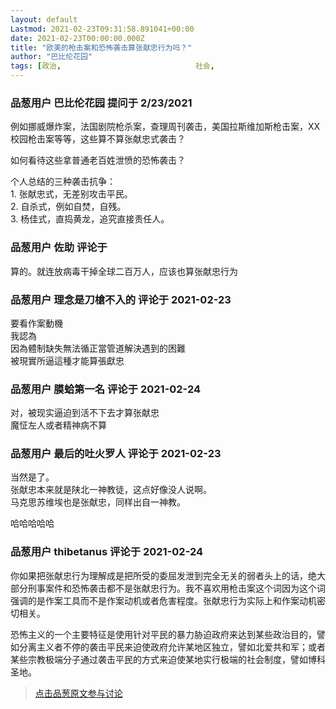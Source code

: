 ```yaml
---
layout: default
Lastmod: 2021-02-23T09:31:58.891041+00:00
date: 2021-02-23T00:00:00.000Z
title: "欧美的枪击案和恐怖袭击算张献忠行为吗？"
author: "巴比伦花园"
tags: [政治,								社会,								美国,								中国,								中国人,								粉红]
---
```



### 品葱用户 **巴比伦花园** 提问于 2/23/2021
    
例如挪威爆炸案，法国剧院枪杀案，查理周刊袭击，美国拉斯维加斯枪击案，XX校园枪击案等等，这些算不算张献忠式袭击？  
  
如何看待这些拿普通老百姓泄愤的恐怖袭击？  
  
个人总结的三种袭击抗争：  
1\. 张献忠式，无差别攻击平民。  
2\. 自杀式，例如自焚，自残。  
3\. 杨佳式，直捣黄龙，追究直接责任人。
    
                

### 品葱用户 **佐助** 评论于 
        
算的。就连放病毒干掉全球二百万人，应该也算张献忠行为
        
                

### 品葱用户 **理念是刀槍不入的** 评论于 2021-02-23
        
要看作案動機  
我認為  
因為體制缺失無法循正當管道解決遇到的困難  
被現實所逼這種才能算張獻忠
        
                

### 品葱用户 **膜蛤第一名** 评论于 2021-02-24
        
对，被现实逼迫到活不下去才算张献忠  
魔怔左人或者精神病不算
        
                

### 品葱用户 **最后的吐火罗人** 评论于 2021-02-23
        
当然是了。  
张献忠本来就是陕北一神教徒，这点好像没人说啊。  
马克思苏维埃也是张献忠，同样出自一神教。  
  
哈哈哈哈哈
        
                

### 品葱用户 **thibetanus** 评论于 2021-02-24
        
你如果把张献忠行为理解成是把所受的委屈发泄到完全无关的弱者头上的话，绝大部分刑事案件和恐怖袭击都不是张献忠行为。我不喜欢用枪击案这个词因为这个词强调的是作案工具而不是作案动机或者危害程度。张献忠行为实际上和作案动机密切相关。  
  
恐怖主义的一个主要特征是使用针对平民的暴力胁迫政府来达到某些政治目的，譬如分离主义者不停的袭击平民来迫使政府允许某地区独立，譬如北爱共和军；或者某些宗教极端分子通过袭击平民的方式来迫使某地实行极端的社会制度，譬如博科圣地。
        
                





> [点击品葱原文参与讨论](https://pincong.rocks/question/36577)

